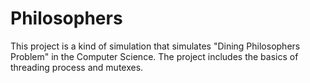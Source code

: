 # Philosophers
 This project is a kind of simulation that simulates "Dining Philosophers Problem" in the Computer Science. The project includes the basics of threading process and mutexes.
